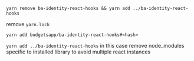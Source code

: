 `yarn remove ba-identity-react-hooks && yarn add ../ba-identity-react-hooks`

remove `yarn.lock`

`yarn add budgetsapp/ba-identity-react-hooks#<hash>`

`yarn add ../ba-identity-react-hooks` in this case remove node_modules specific to installed library to avoid multiple react instances
